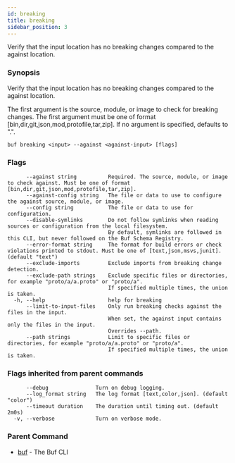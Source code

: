 ```yaml
---
id: breaking
title: breaking
sidebar_position: 3
---
```

Verify that the input location has no breaking changes compared to the against location.

### Synopsis

Verify that the input location has no breaking changes compared to the against location.

The first argument is the source, module, or image to check for breaking changes.
The first argument must be one of format [bin,dir,git,json,mod,protofile,tar,zip].
If no argument is specified, defaults to &#34;.&#34;. 

```
buf breaking <input> --against <against-input> [flags]
```

### Flags

```
      --against string          Required. The source, module, or image to check against. Must be one of format [bin,dir,git,json,mod,protofile,tar,zip].
      --against-config string   The file or data to use to configure the against source, module, or image.
      --config string           The file or data to use for configuration.
      --disable-symlinks        Do not follow symlinks when reading sources or configuration from the local filesystem.
                                By default, symlinks are followed in this CLI, but never followed on the Buf Schema Registry.
      --error-format string     The format for build errors or check violations printed to stdout. Must be one of [text,json,msvs,junit]. (default "text")
      --exclude-imports         Exclude imports from breaking change detection.
      --exclude-path strings    Exclude specific files or directories, for example "proto/a/a.proto" or "proto/a".
                                If specified multiple times, the union is taken.
  -h, --help                    help for breaking
      --limit-to-input-files    Only run breaking checks against the files in the input.
                                When set, the against input contains only the files in the input.
                                Overrides --path.
      --path strings            Limit to specific files or directories, for example "proto/a/a.proto" or "proto/a".
                                If specified multiple times, the union is taken.
```

### Flags inherited from parent commands

```
      --debug               Turn on debug logging.
      --log_format string   The log format [text,color,json]. (default "color")
      --timeout duration    The duration until timing out. (default 2m0s)
  -v, --verbose             Turn on verbose mode.
```

### Parent Command

* [buf](index)	 - The Buf CLI

